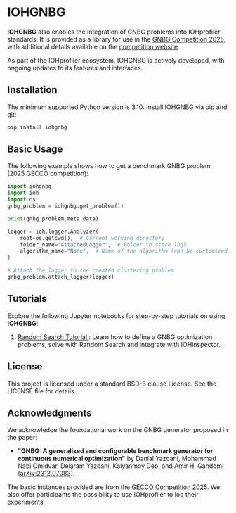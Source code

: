 # IOHGNBG

**IOHGNBG** also enables the integration of GNBG problems into IOHprofiler standards. It is provided as a library for use in the [GNBG Competition 2025](https://gecco-2025.sigevo.org/Competition?itemId=2781), with additional details available on the [competition website](https://dsmlossf.github.io/GNBG-Competition-2025/).

As part of the IOHprofiler ecosystem, IOHGNBG is actively developed, with ongoing updates to its features and interfaces.


## Installation

The minimum supported Python version is 3.10. Install IOHGNBG via pip and git:

```bash
pip install iohgnbg
```

## Basic Usage
The following example shows how to get a benchmark GNBG problem (2025 GECCO competition):
```python
import iohgnbg
import ioh
import os
gnbg_problem = iohgnbg.get_problem(1)

print(gnbg_problem.meta_data)

logger = ioh.logger.Analyzer(
    root=os.getcwd(),  # Current working directory
    folder_name="AttachedLogger",  # Folder to store logs
    algorithm_name="None",  # Name of the algorithm (can be customized)
)

# Attach the logger to the created clustering problem
gnbg_problem.attach_logger(logger)
```



## Tutorials

Explore the following Jupyter notebooks for step-by-step tutorials on using **IOHGNBG**:
1. [Random Search Tutorial ](https://github.com/IOHprofiler/IOHGNBG/blob/main/tutorials/random_search_tutorial.ipynb): Learn how to define a GNBG optimization problems, solve with Random Search and integrate with IOHinspector.

## License

This project is licensed under a standard BSD-3 clause License. See the LICENSE file for details.

## Acknowledgments
We acknowledge the foundational work on the GNBG generator proposed in the paper:

* **"GNBG: A generalized and configurable benchmark generator for continuous numerical optimization"** by Danial Yazdani, Mohammad Nabi Omidvar, Delaram Yazdani, Kalyanmoy Deb, and Amir H. Gandomi ([arXiv:2312.07083](https://arxiv.org/abs/2312.07083)).

The basic instances provided are from the [GECCO Competition 2025](https://github.com/rohitsalgotra/GNBG-II). We also offer participants the possibility to use IOHprofiler to log their experiments.

